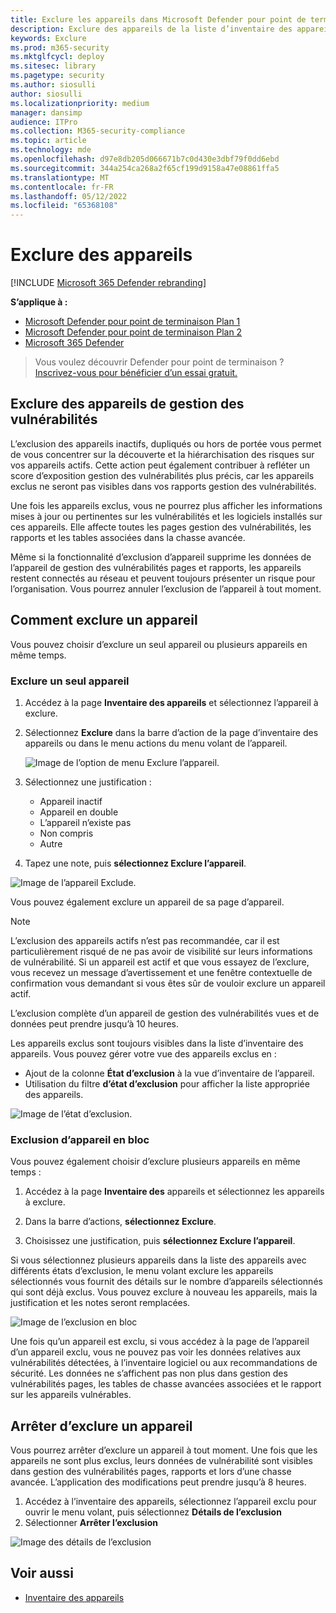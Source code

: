 ```yaml
---
title: Exclure les appareils dans Microsoft Defender pour point de terminaison
description: Exclure des appareils de la liste d’inventaire des appareils
keywords: Exclure
ms.prod: m365-security
ms.mktglfcycl: deploy
ms.sitesec: library
ms.pagetype: security
ms.author: siosulli
author: siosulli
ms.localizationpriority: medium
manager: dansimp
audience: ITPro
ms.collection: M365-security-compliance
ms.topic: article
ms.technology: mde
ms.openlocfilehash: d97e8db205d066671b7c0d430e3dbf79f0dd6ebd
ms.sourcegitcommit: 344a254ca268a2f65cf199d9158a47e08861ffa5
ms.translationtype: MT
ms.contentlocale: fr-FR
ms.lasthandoff: 05/12/2022
ms.locfileid: "65368108"
---
```

# <a name="exclude-devices"></a>Exclure des appareils

[!INCLUDE [Microsoft 365 Defender rebranding](../../includes/microsoft-defender.md)]

**S’applique à :**

- [Microsoft Defender pour point de terminaison Plan 1](https://go.microsoft.com/fwlink/p/?linkid=2154037)
- [Microsoft Defender pour point de terminaison Plan 2](https://go.microsoft.com/fwlink/p/?linkid=2154037)
- [Microsoft 365 Defender](https://go.microsoft.com/fwlink/?linkid=2118804)

> Vous voulez découvrir Defender pour point de terminaison ? [Inscrivez-vous pour bénéficier d’un essai gratuit.](https://signup.microsoft.com/create-account/signup?products=7f379fee-c4f9-4278-b0a1-e4c8c2fcdf7e&ru=https://aka.ms/MDEp2OpenTrial?ocid=docs-wdatp-respondmachine-abovefoldlink)

## <a name="exclude-devices-from-vulnerability-management"></a>Exclure des appareils de gestion des vulnérabilités

L’exclusion des appareils inactifs, dupliqués ou hors de portée vous permet de vous concentrer sur la découverte et la hiérarchisation des risques sur vos appareils actifs. Cette action peut également contribuer à refléter un score d’exposition gestion des vulnérabilités plus précis, car les appareils exclus ne seront pas visibles dans vos rapports gestion des vulnérabilités.

Une fois les appareils exclus, vous ne pourrez plus afficher les informations mises à jour ou pertinentes sur les vulnérabilités et les logiciels installés sur ces appareils. Elle affecte toutes les pages gestion des vulnérabilités, les rapports et les tables associées dans la chasse avancée.

Même si la fonctionnalité d’exclusion d’appareil supprime les données de l’appareil de gestion des vulnérabilités pages et rapports, les appareils restent connectés au réseau et peuvent toujours présenter un risque pour l’organisation. Vous pourrez annuler l’exclusion de l’appareil à tout moment.

## <a name="how-to-exclude-a-device"></a>Comment exclure un appareil

Vous pouvez choisir d’exclure un seul appareil ou plusieurs appareils en même temps.

### <a name="exclude-a-single-device"></a>Exclure un seul appareil

1. Accédez à la page **Inventaire des appareils** et sélectionnez l’appareil à exclure.
2. Sélectionnez **Exclure** dans la barre d’action de la page d’inventaire des appareils ou dans le menu actions du menu volant de l’appareil.

   ![Image de l’option de menu Exclure l’appareil.](images/exclude-devices-menu.png)

3. Sélectionnez une justification :

    - Appareil inactif
    - Appareil en double
    - L’appareil n’existe pas
    - Non compris
    - Autre

4. Tapez une note, puis **sélectionnez Exclure l’appareil**.

![Image de l’appareil Exclude.](images/exclude-device.png)

Vous pouvez également exclure un appareil de sa page d’appareil.

> [!NOTE]
> L’exclusion des appareils actifs n’est pas recommandée, car il est particulièrement risqué de ne pas avoir de visibilité sur leurs informations de vulnérabilité. Si un appareil est actif et que vous essayez de l’exclure, vous recevez un message d’avertissement et une fenêtre contextuelle de confirmation vous demandant si vous êtes sûr de vouloir exclure un appareil actif.

L’exclusion complète d’un appareil de gestion des vulnérabilités vues et de données peut prendre jusqu’à 10 heures.

Les appareils exclus sont toujours visibles dans la liste d’inventaire des appareils. Vous pouvez gérer votre vue des appareils exclus en :

- Ajout de la colonne **État d’exclusion** à la vue d’inventaire de l’appareil.
- Utilisation du filtre **d’état d’exclusion** pour afficher la liste appropriée des appareils.

![Image de l’état d’exclusion.](images/exclusion-state.png)

### <a name="bulk-device-exclusion"></a>Exclusion d’appareil en bloc

Vous pouvez également choisir d’exclure plusieurs appareils en même temps :

1. Accédez à la page **Inventaire des** appareils et sélectionnez les appareils à exclure.

2. Dans la barre d’actions, **sélectionnez Exclure**.

3. Choisissez une justification, puis **sélectionnez Exclure l’appareil**.

Si vous sélectionnez plusieurs appareils dans la liste des appareils avec différents états d’exclusion, le menu volant exclure les appareils sélectionnés vous fournit des détails sur le nombre d’appareils sélectionnés qui sont déjà exclus. Vous pouvez exclure à nouveau les appareils, mais la justification et les notes seront remplacées.

![Image de l’exclusion en bloc](images/exclude-device-bulk.png)

Une fois qu’un appareil est exclu, si vous accédez à la page de l’appareil d’un appareil exclu, vous ne pouvez pas voir les données relatives aux vulnérabilités détectées, à l’inventaire logiciel ou aux recommandations de sécurité. Les données ne s’affichent pas non plus dans gestion des vulnérabilités pages, les tables de chasse avancées associées et le rapport sur les appareils vulnérables.

## <a name="stop-excluding-a-device"></a>Arrêter d’exclure un appareil

Vous pourrez arrêter d’exclure un appareil à tout moment. Une fois que les appareils ne sont plus exclus, leurs données de vulnérabilité sont visibles dans gestion des vulnérabilités pages, rapports et lors d’une chasse avancée. L’application des modifications peut prendre jusqu’à 8 heures.

1. Accédez à l’inventaire des appareils, sélectionnez l’appareil exclu pour ouvrir le menu volant, puis sélectionnez **Détails de l’exclusion**
2. Sélectionner **Arrêter l’exclusion**

![Image des détails de l’exclusion](images/exclusion-details.png)

## <a name="see-also"></a>Voir aussi

- [Inventaire des appareils](machines-view-overview.md)
